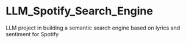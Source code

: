 # LLM_Spotify_Search_Engine
LLM project in building a semantic search engine based on lyrics and sentiment for Spotify
